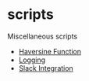 # scripts
Miscellaneous scripts

* [Haversine Function](computeHaversine.ipynb)
* [Logging](logging.ipynb)
* [Slack Integration](slack_integration.ipynb)